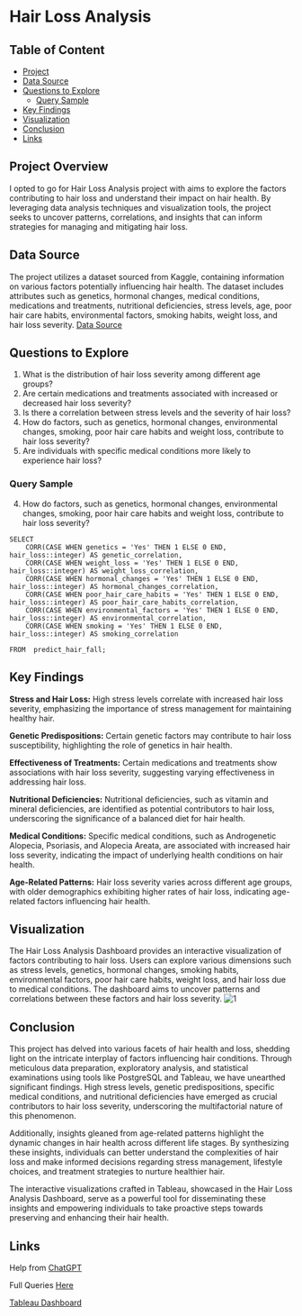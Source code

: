 # Hair Loss Analysis

## Table of Content

 - [Project](#project-overview)
 - [Data Source](#data-source)
 - [Questions to Explore](#questions-to-explore)
   - [Query Sample](#query-sample)
 - [Key Findings](#key-findings)
 - [Visualization](#visualization)
 - [Conclusion](#conclusion)
 - [Links](#links)

## Project Overview

I opted to go for Hair Loss Analysis project with aims to explore the factors contributing to hair loss and understand their impact on hair health. By leveraging data analysis techniques and visualization tools, the project seeks to uncover patterns, correlations, and insights that can inform strategies for managing and mitigating hair loss.

## Data Source

The project utilizes a dataset sourced from Kaggle, containing information on various factors potentially influencing hair health. The dataset includes attributes such as genetics, hormonal changes, medical conditions, medications and treatments, nutritional deficiencies, stress levels, age, poor hair care habits, environmental factors, smoking habits, weight loss, and hair loss severity. [Data Source](https://www.kaggle.com/datasets/amitvkulkarni/hair-health/data)

## Questions to Explore

1. What is the distribution of hair loss severity among different age groups?
2. Are certain medications and treatments associated with increased or decreased hair loss severity?
3. Is there a correlation between stress levels and the severity of hair loss?
4. How do factors, such as genetics, hormonal changes, environmental changes, smoking, poor hair care habits and weight loss, contribute to hair loss severity?
5. Are individuals with specific medical conditions more likely to experience hair loss?

### Query Sample

4. How do factors, such as genetics, hormonal changes, environmental changes, smoking, poor hair care habits and weight loss, contribute to hair loss severity?
```
SELECT
    CORR(CASE WHEN genetics = 'Yes' THEN 1 ELSE 0 END, hair_loss::integer) AS genetic_correlation,
	CORR(CASE WHEN weight_loss = 'Yes' THEN 1 ELSE 0 END, hair_loss::integer) AS weight_loss_correlation,
	CORR(CASE WHEN hormonal_changes = 'Yes' THEN 1 ELSE 0 END, hair_loss::integer) AS hormonal_changes_correlation,
	CORR(CASE WHEN poor_hair_care_habits = 'Yes' THEN 1 ELSE 0 END, hair_loss::integer) AS poor_hair_care_habits_correlation,
	CORR(CASE WHEN environmental_factors = 'Yes' THEN 1 ELSE 0 END, hair_loss::integer) AS environmental_correlation,
	CORR(CASE WHEN smoking = 'Yes' THEN 1 ELSE 0 END, hair_loss::integer) AS smoking_correlation
    
FROM  predict_hair_fall;
```

## Key Findings

**Stress and Hair Loss:** High stress levels correlate with increased hair loss severity, emphasizing the importance of stress management for maintaining healthy hair.

**Genetic Predispositions:** Certain genetic factors may contribute to hair loss susceptibility, highlighting the role of genetics in hair health.

**Effectiveness of Treatments:** Certain medications and treatments show associations with hair loss severity, suggesting varying effectiveness in addressing hair loss.

**Nutritional Deficiencies:** Nutritional deficiencies, such as vitamin and mineral deficiencies, are identified as potential contributors to hair loss, underscoring the significance of a balanced diet for hair health.

**Medical Conditions:** Specific medical conditions, such as Androgenetic Alopecia, Psoriasis, and Alopecia Areata, are associated with increased hair loss severity, indicating the impact of underlying health conditions on hair health.

**Age-Related Patterns:** Hair loss severity varies across different age groups, with older demographics exhibiting higher rates of hair loss, indicating age-related factors influencing hair health.


## Visualization

The Hair Loss Analysis Dashboard provides an interactive visualization of factors contributing to hair loss. Users can explore various dimensions such as stress levels, genetics, hormonal changes, smoking habits, environmental factors, poor hair care habits, weight loss, and hair loss due to medical conditions. The dashboard aims to uncover patterns and correlations between these factors and hair loss severity.
![1](https://github.com/Sanjeev-Lama/Hair-Loss-Analysis/assets/158605914/9c8229bb-2592-4612-9245-93c24c4bc8f4)



## Conclusion

This project has delved into various facets of hair health and loss, shedding light on the intricate interplay of factors influencing hair conditions. Through meticulous data preparation, exploratory analysis, and statistical examinations using tools like PostgreSQL and Tableau, we have unearthed significant findings. High stress levels, genetic predispositions, specific medical conditions, and nutritional deficiencies have emerged as crucial contributors to hair loss severity, underscoring the multifactorial nature of this phenomenon. 

Additionally, insights gleaned from age-related patterns highlight the dynamic changes in hair health across different life stages. By synthesizing these insights, individuals can better understand the complexities of hair loss and make informed decisions regarding stress management, lifestyle choices, and treatment strategies to nurture healthier hair. 

The interactive visualizations crafted in Tableau, showcased in the Hair Loss Analysis Dashboard, serve as a powerful tool for disseminating these insights and empowering individuals to take proactive steps towards preserving and enhancing their hair health.

## Links

Help from [ChatGPT](https://chat.openai.com/share/181a28ed-3537-443d-9eec-ed6dd99ea794)

Full Queries [Here](https://docs.google.com/document/d/1wTqrQ5PP8jc8IcAaxmM6ubTsI3z7qkYxejxAlaWYGUs/edit?usp=sharing)

[Tableau Dashboard](https://public.tableau.com/app/profile/sanjeev.lama/viz/HairLoss/Dashboard1?publish=yes)

